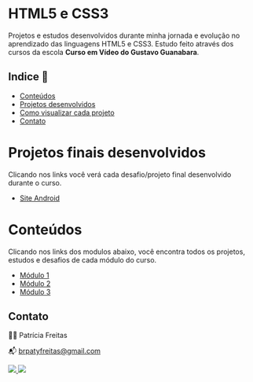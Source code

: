 # HTML5 e CSS3

Projetos e estudos desenvolvidos durante minha jornada e evolução no aprendizado das linguagens HTML5 e CSS3. Estudo feito através dos cursos da escola **Curso em Vídeo do Gustavo Guanabara**.

## Indice 🔗

- [Conteúdos](#conteúdos)
- [Projetos desenvolvidos](#projetos-desenvolvidos)
- [Como visualizar cada projeto](#como-visualizar-cada-projeto)
- [Contato](#contato)

# Projetos finais desenvolvidos
  
  Clicando nos links você verá cada desafio/projeto final desenvolvido durante o curso. 

- [Site Android](https://patyfreitasbr.github.io/HTML5eCSS3-CursoEmVideo/mod2/Desafios/d010-site_android/site-android.html)


# Conteúdos

Clicando nos links dos modulos abaixo, você encontra todos os projetos, estudos e desafios de cada módulo do curso.
- [Módulo 1](https://github.com/patyfreitasbr/HTML5eCSS3-CursoEmVideo/tree/main/mod1)
- [Módulo 2 ](https://github.com/patyfreitasbr/HTML5eCSS3-CursoEmVideo/tree/main/mod2)
- [Módulo 3]()


## Contato

👩‍💻 Patrícia Freitas

📬 brpatyfreitas@gmail.com

 <div><a href="https://www.linkedin.com/in/patyfreitasbr"><img src="https://img.shields.io/badge/LinkedIn-0077B5?style=for-the-badge&logo=linkedin&logoColor=white" target="_blank"></>
  <a href="https://www.instagram.com/patyfreitasbr"><img src="https://img.shields.io/badge/Instagram-E4405F?style=for-the-badge&logo=instagram&logoColor=white" target="_blank"></></div>

